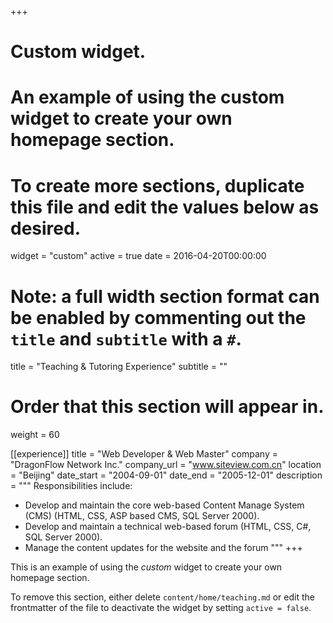 +++
# Custom widget.
# An example of using the custom widget to create your own homepage section.
# To create more sections, duplicate this file and edit the values below as desired.
widget = "custom"
active = true
date = 2016-04-20T00:00:00

# Note: a full width section format can be enabled by commenting out the `title` and `subtitle` with a `#`.
title = "Teaching & Tutoring Experience"
subtitle = ""

# Order that this section will appear in.
weight = 60

[[experience]]
  title = "Web Developer & Web Master"
  company = "DragonFlow Network Inc."
  company_url = "www.siteview.com.cn"
  location = "Beijing"
  date_start = "2004-09-01"
  date_end = "2005-12-01"
  description = """
  Responsibilities include:

  * Develop and maintain the core web-based Content Manage System (CMS) (HTML, CSS, ASP based CMS, SQL Server 2000).
  * Develop and maintain a technical web-based forum (HTML, CSS, C#, SQL Server 2000).
  * Manage the content updates for the website and the forum
  """
+++

This is an example of using the *custom* widget to create your own homepage section.

To remove this section, either delete `content/home/teaching.md` or edit the frontmatter of the file to deactivate the widget by setting `active = false`.


